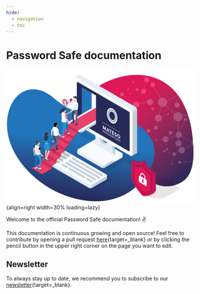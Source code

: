 ```yaml
---
hide:
  - navigation
  - toc
---
```


# Password Safe documentation

![Welcome](/assets/images/start-page.svg){align=right width=30% loading=lazy}

Welcome to the official Password Safe documentation! ✌️

This documentation is continuous growing and open source!
Feel free to contribute by opening a pull request [here](https://github.com/BoxedBrain/pws-docs){target=_blank} or by clicking the pencil button in the upper right corner on the page you want to edit.

## Newsletter

To always stay up to date, we recommend you to subscribe to our [newsletter](https://www.passwordsafe.com/en/newsletter-registration/){target=_blank}.
